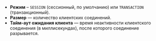 
* **Режим** – `SESSION` (сессионный, по умолчанию) или `TRANSACTION` (транзакционный).
* **Размер** — количество клиентских соединений.
* **Тайм-аут ожидания клиента** — время неактивности клиентского соединения (в миллисекундах), после которого соединение разрывается.

